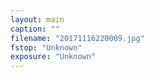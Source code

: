 ```yaml
---
layout: main
caption: ""
filename: "20171116220009.jpg"
fstop: "Unknown"
exposure: "Unknown"
---
```

